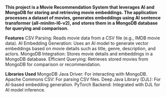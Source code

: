 **This project is a Movie Recommendation System that leverages AI and MongoDB for storing and retrieving movie embeddings. The application processes a dataset of movies, generates embeddings using AI sentence transformer (all-minilm-l6-v2), and stores them in a MongoDB database for querying and comparison.**

**Features**
CSV Parsing: Reads movie data from a CSV file (e.g., IMDB movie data).
AI Embedding Generation: Uses an AI model to generate vector embeddings based on movie details such as title, genre, description, and actors.
MongoDB Integration: Stores movie details and embeddings in a MongoDB database.
Efficient Querying: Retrieves stored movies from MongoDB for comparison or recommendation.

**Libraries Used**
MongoDB Java Driver: For interacting with MongoDB.
Apache Commons CSV: For parsing CSV files.
Deep Java Library (DJL): For AI-based embedding generation.
PyTorch Backend: Integrated with DJL for AI model inference.
